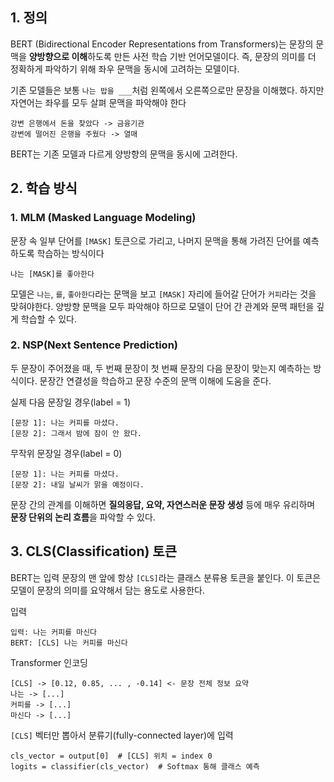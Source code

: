 ## 1. 정의
BERT (Bidirectional Encoder Representations from Transformers)는 문장의 문맥을 **양방향으로 이해**하도록 만든 사전 학습 기반 언어모델이다. 즉, 문장의 의미를 더 정확하게 파악하기 위해 좌우 문맥을 동시에 고려하는 모델이다.

기존 모델들은 보통
`나는 밥을 ___`처럼 왼쪽에서 오른쪽으로만 문장을 이해했다. 하지만 자연어는 좌우를 모두 살펴 문맥을 파악해야 한다
```text
강변 은행에서 돈을 찾았다 -> 금융기관
강변에 떨어진 은행을 주웠다 -> 열매
```
BERT는 기존 모델과 다르게 양방향의 문맥을 동시에 고려한다.

## 2. 학습 방식
### 1. MLM (Masked Language Modeling)
문장 속 일부 단어를 `[MASK]` 토큰으로 가리고, 나머지 문맥을 통해 가려진 단어를 예측하도록 학습하는 방식이다

```text
나는 [MASK]를 좋아한다
```
모델은 `나는`, `를`, `좋아한다`라는 문맥을 보고 `[MASK]` 자리에 들어갈 단어가 `커피`라는 것을 맞혀야한다.
양방향 문맥을 모두 파악해야 하므로 모델이 단어 간 관계와 문맥 패턴을 깊게 학습할 수 있다.
### 2.  NSP(Next Sentence Prediction)
두 문장이 주어졌을 때, 두 번째 문장이 첫 번째 문장의 다음 문장이 맞는지 예측하는 방식이다. 문장간 연결성을 학습하고 문장 수준의 문맥 이해에 도움을 준다.

실제 다음 문장일 경우(label = 1)
```text
[문장 1]: 나는 커피를 마셨다.  
[문장 2]: 그래서 밤에 잠이 안 왔다.
```

무작위 문장일 경우(label = 0)
```text
[문장 1]: 나는 커피를 마셨다.  
[문장 2]: 내일 날씨가 맑을 예정이다.
```

문장 간의 관계를 이해하면 **질의응답, 요약, 자연스러운 문장 생성** 등에 매우 유리하며 **문장 단위의 논리 흐름**을 파악할 수 있다.

## 3. CLS(Classification) 토큰
BERT는 입력 문장의 맨 앞에 항상 `[CLS]`라는 클래스 분류용 토큰을 붙인다. 이 토큰은 모델이 문장의 의미를 요약해서 담는 용도로 사용한다.

입력
```text
입력: 나는 커피를 마신다
BERT: [CLS] 나는 커피를 마신다
```

Transformer 인코딩
```text
[CLS] -> [0.12, 0.85, ... , -0.14] <- 문장 전체 정보 요약
나는 -> [...]
커피를 -> [...]
마신다 -> [...]
```

`[CLS]` 벡터만 뽑아서 분류기(fully-connected layer)에 입력
```
cls_vector = output[0]  # [CLS] 위치 = index 0
logits = classifier(cls_vector)  # Softmax 통해 클래스 예측
```

